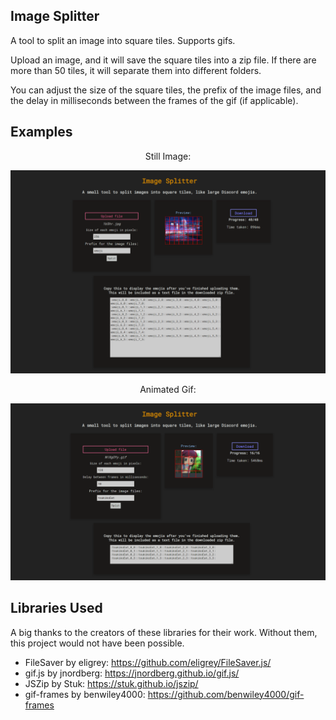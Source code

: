 ## Image Splitter
A tool to split an image into square tiles. Supports gifs.

Upload an image, and it will save the square tiles into a zip file. If there are more than 50 tiles, it will separate them into different folders.

You can adjust the size of the square tiles, the prefix of the image files, and the delay in milliseconds between the frames of the gif (if applicable).

## Examples
<center> Still Image: </center>

![Still Image Demo](example/image_demo.png)

<center> Animated Gif: </center>

![Gif Demo](example/gif_demo.png)

## Libraries Used
A big thanks to the creators of these libraries for their work. Without them, this project would not have been possible.
- FileSaver by eligrey: https://github.com/eligrey/FileSaver.js/
- gif.js by jnordberg: https://jnordberg.github.io/gif.js/
- JSZip by Stuk: https://stuk.github.io/jszip/
- gif-frames by benwiley4000: https://github.com/benwiley4000/gif-frames